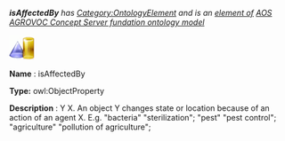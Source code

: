 ___isAffectedBy__ 
 has
 [Category:OntologyElement](../../Category/OntologyElement "Category:OntologyElement") 
 and is an
 [element of](../../Property/ElementOf "Property:ElementOf") 
[AOS AGROVOC Concept Server fundation ontology model](../../Submissions/AOS_AGROVOC_Concept_Server_fundation_ontology_model "Submissions:AOS AGROVOC Concept Server fundation ontology model")_




  





[![ObjectProperty](../public/images/thumb/c/c3/ObjectProperty.gif/45px-ObjectProperty.gif)](../../Image/ObjectProperty.gif "ObjectProperty")


__Name__ 
 : isAffectedBy
 



__Type:__ 
 owl:ObjectProperty
 



__Description__ 
 : Y <is affected by> X. An object Y changes state or location because of an action of an agent X. E.g. "bacteria" <is affected by> "sterilization"; "pest" <is affected by> "pest control"; "agriculture" <is affected by> "pollution of agriculture";